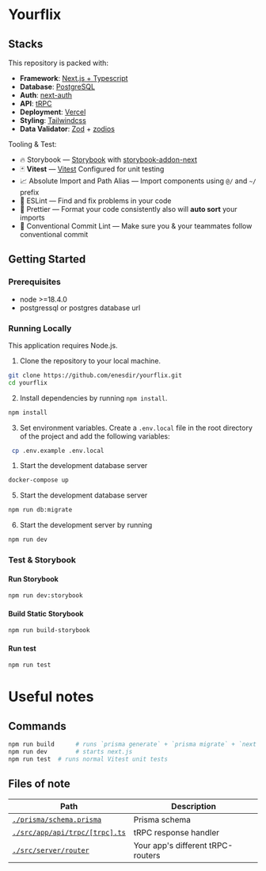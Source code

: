 # Yourflix

## Stacks

This repository is packed with:

- **Framework**: [Next.js + Typescript](https://nextjs.org/)
- **Database**: [PostgreSQL](https://www.postgresql.org/)
- **Auth**: [next-auth](https://authjs.dev/)
- **API**: [tRPC](https://github.com/trpc/trpc)
- **Deployment**: [Vercel](https://vercel.com)
- **Styling**: [Tailwindcss](https://tailwindcss.com/)
- **Data Validator**: [Zod](https://zod.dev/) + [zodios](https://github.com/ecyrbe/zodios)

Tooling & Test:

- 🔥 Storybook — [Storybook](https://storybook.js.org/) with [storybook-addon-next](https://github.com/RyanClementsHax/storybook-addon-next)
- 🃏 **Vitest** — [Vitest](https://github.com/vitest-dev/vitest) Configured for unit testing
- 📈 Absolute Import and Path Alias — Import components using `@/` and `~/` prefix
- 📏 ESLint — Find and fix problems in your code
- 💖 Prettier — Format your code consistently also will **auto sort** your imports
- 🤖 Conventional Commit Lint — Make sure you & your teammates follow conventional commit

## Getting Started

### Prerequisites

- node >=18.4.0
- postgressql or postgres database url

### Running Locally

This application requires Node.js.

1. Clone the repository to your local machine.

```bash
git clone https://github.com/enesdir/yourflix.git
cd yourflix
```

2. Install dependencies by running `npm install`.

```bash
npm install
```

3. Set environment variables. Create a `.env.local` file in the root directory of the project and add the following variables:

```bash
 cp .env.example .env.local
```

1. Start the development database server

```bash
docker-compose up
```

5. Start the development database server

```bash
npm run db:migrate
```

6. Start the development server by running

```bash
npm run dev
```

### Test & Storybook

#### Run Storybook

```bash
npm run dev:storybook
```

#### Build Static Storybook

```bash
npm run build-storybook
```

#### Run test

```bash
npm run test
```

# Useful notes

## Commands

```bash
npm run build      # runs `prisma generate` + `prisma migrate` + `next build`
npm run dev        # starts next.js
npm run test  # runs normal Vitest unit tests

```

## Files of note

<table>
  <thead>
    <tr>
      <th>Path</th>
      <th>Description</th>
    </tr>
  </thead>
  <tbody>
    <tr>
      <td><a href="./prisma/schema.prisma"><code>./prisma/schema.prisma</code></a></td>
      <td>Prisma schema</td>
    </tr>
    <tr>
      <td><a href="./src/app/api/trpc/[trpc].ts"><code>./src/app/api/trpc/[trpc].ts</code></a></td>
      <td>tRPC response handler</td>
    </tr>
    <tr>
      <td><a href="./src/server/router"><code>./src/server/router</code></a></td>
      <td>Your app's different tRPC-routers</td>
    </tr>
  </tbody>
</table>
